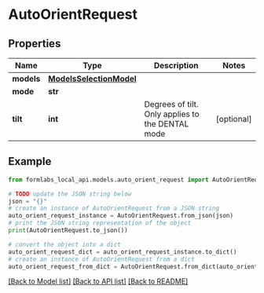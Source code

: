 # AutoOrientRequest


## Properties

Name | Type | Description | Notes
------------ | ------------- | ------------- | -------------
**models** | [**ModelsSelectionModel**](ModelsSelectionModel.md) |  | 
**mode** | **str** |  | 
**tilt** | **int** | Degrees of tilt. Only applies to the DENTAL mode | [optional] 

## Example

```python
from formlabs_local_api.models.auto_orient_request import AutoOrientRequest

# TODO update the JSON string below
json = "{}"
# create an instance of AutoOrientRequest from a JSON string
auto_orient_request_instance = AutoOrientRequest.from_json(json)
# print the JSON string representation of the object
print(AutoOrientRequest.to_json())

# convert the object into a dict
auto_orient_request_dict = auto_orient_request_instance.to_dict()
# create an instance of AutoOrientRequest from a dict
auto_orient_request_from_dict = AutoOrientRequest.from_dict(auto_orient_request_dict)
```
[[Back to Model list]](../README.md#documentation-for-models) [[Back to API list]](../README.md#documentation-for-api-endpoints) [[Back to README]](../README.md)


